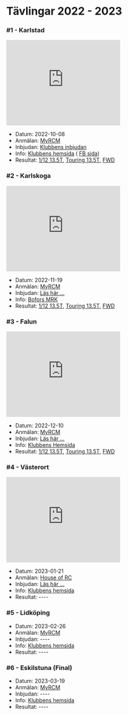 # Tävlingar 2022 - 2023

### #1 - Karlstad
<iframe src="https://www.google.com/maps/embed?pb=!1m18!1m12!1m3!1d5182.31048995225!2d13.5271734024871!3d59.37144918368831!2m3!1f0!2f0!3f0!3m2!1i1024!2i768!4f13.1!3m3!1m2!1s0x0%3A0x34a4d56399f7841b!2zNTnCsDIyJzE4LjQiTiAxM8KwMzEnNDEuMyJF!5e1!3m2!1sen!2sse!4v1664809355059!5m2!1sen!2sse" width="300" height="225" style="border:0;" allowfullscreen="" loading="lazy" referrerpolicy="no-referrer-when-downgrade"></iframe>

* Datum: 2022-10-08
* Anmälan: [MyRCM](https://www.myrcm.ch/myrcm/main?pLa=sv&pId[E]=1&dId[E]=66472&hId[1]=com)
* Inbjudan: [Klubbens inbjudan](https://kdmr.se/t-vlingsinfo-msec)
* Info: [Klubbens hemsida](https://www.kdmr.se) ( [FB sida](https://www.facebook.com/karlstadminiracing))
* Resultat: [1/12 13.5T](total_track.md), [Touring 13.5T](total_touring.md), [FWD](total_fwd.md)

### #2 - Karlskoga
<iframe src="https://www.google.com/maps/embed?pb=!1m18!1m12!1m3!1d648.5516775799703!2d14.494025803194345!3d59.33149141411147!2m3!1f0!2f0!3f0!3m2!1i1024!2i768!4f13.1!3m3!1m2!1s0x465c8a34e431b655%3A0x19b5b5eef58ed324!2sFlygf%C3%A4ltsv%C3%A4gen%2012%2C%20691%2037%20Karlskoga!5e1!3m2!1sen!2sse!4v1665408559386!5m2!1sen!2sse" width="300" height="225" style="border:0;" allowfullscreen="" loading="lazy" referrerpolicy="no-referrer-when-downgrade"></iframe>

* Datum: 2022-11-19
* Anmälan: [MyRCM](https://www.myrcm.ch/myrcm/main?pLa=en&dFi=bofors&dId[E]=66903&hId[1]=search)
* Inbjudan: [Läs här ...](./files/Bofors_MRK_inbjudan_221119.pdf)
* Info: [Bofors MRK](http://www.boforsmrk.se/)
* Resultat: [1/12 13.5T](total_track.md), [Touring 13.5T](total_touring.md), [FWD](total_fwd.md)

### #3 - Falun
<iframe src="https://www.google.com/maps/embed?pb=!1m18!1m12!1m3!1d1269.75814146826!2d15.654454256241682!3d60.60629639848064!2m3!1f0!2f0!3f0!3m2!1i1024!2i768!4f13.1!3m3!1m2!1s0x4667700dd9da9d6f%3A0xc26a6e63fd5063d4!2sSoldatv%C3%A4gen%2010%2C%20791%2040%20Falun!5e0!3m2!1ssv!2sse!4v1669021597700!5m2!1ssv!2sse" width="300" height="225" style="border:0;" allowfullscreen="" loading="lazy" referrerpolicy="no-referrer-when-downgrade"></iframe>

* Datum: 2022-12-10
* Anmälan: [MyRCM](https://www.myrcm.ch/myrcm/main?pLa=en&dFi=falun&dId[E]=67548&hId[1]=search#)
* Inbjudan: [Läs här ...](./files/INBJUDAN_TILL_MELLANSVENSKA_ELBILSCUPEN_2022-12-10.pdf)
* Info: [Klubbens Hemsida](https://idrottonline.se/SMKDalaFalun-Bilsport)
* Resultat: [1/12 13.5T](total_track.md), [Touring 13.5T](total_touring.md), [FWD](total_fwd.md)

### #4 - Västerort
<iframe src="https://www.google.com/maps/embed?pb=!1m14!1m8!1m3!1d678.2526149575054!2d17.857532190348262!3d59.37532754649745!3m2!1i1024!2i768!4f13.1!3m3!1m2!1s0x465f9fc6beb479a9%3A0xb7842f4a9ca109f1!2sSkatteg%C3%A5rdsv%C3%A4gen%20130%2C%20162%2050%20V%C3%A4llingby!5e0!3m2!1ssv!2sse!4v1670862407055!5m2!1ssv!2sse" width="300" height="225" style="border:0;" allowfullscreen="" loading="lazy" referrerpolicy="no-referrer-when-downgrade"></iframe>

* Datum: 2023-01-21
* Anmälan: [House of RC](https://houseofrc.com/events/900)
* Inbjudan: [Läs här ...](./files/Inbjudan_Vasterort_MSEC4.pdf)
* Info: [Klubbens hemsida](www.vrcsk.se/)
* Resultat: ----

### #5 - Lidköping
* Datum: 2023-02-26
* Anmälan: [MyRCM](https://www.myrcm.ch)
* Inbjudan: ----
* Info: [Klubbens hemsida](https://www.lrck.se/)
* Resultat: ----

### #6 - Eskilstuna (Final)
* Datum: 2023-03-19
* Anmälan: [MyRCM](https://www.myrcm.ch)
* Inbjudan: ----
* Info: [Klubbens hemsida](https://www.mkeskil.se/)
* Resultat: ----
